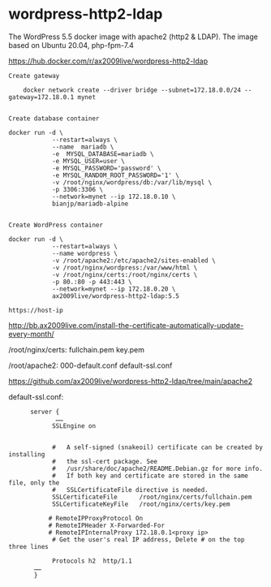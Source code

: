# wordpress-http2-ldap
The WordPress 5.5 docker image with apache2 (http2 &amp; LDAP). The image based on Ubuntu 20.04, php-fpm-7.4 

https://hub.docker.com/r/ax2009live/wordpress-http2-ldap

	Create gateway
		
		docker network create --driver bridge --subnet=172.18.0.0/24 --gateway=172.18.0.1 mynet
		
		
	Create database container
		
    docker run -d \
                --restart=always \
                --name  mariadb \
                -e  MYSQL_DATABASE=mariadb \
                -e MYSQL_USER=user \
                -e MYSQL_PASSWORD='password' \
                -e MYSQL_RANDOM_ROOT_PASSWORD='1' \
                -v /root/nginx/wordpress/db:/var/lib/mysql \
                -p 3306:3306 \
                --network=mynet --ip 172.18.0.10 \
                bianjp/mariadb-alpine
					
					
	Create WordPress container
		
    docker run -d \
                --restart=always \
                --name wordpress \
                -v /root/apache2:/etc/apache2/sites-enabled \
                -v /root/nginx/wordpress:/var/www/html \
                -v /root/nginx/certs:/root/nginx/certs \
                -p 80.:80 -p 443:443 \
                --network=mynet --ip 172.18.0.20 \
                ax2009live/wordpress-http2-ldap:5.5
		
	https://host-ip
	


http://bb.ax2009live.com/install-the-certificate-automatically-update-every-month/

/root/nginx/certs: fullchain.pem key.pem

/root/apache2: 000-default.conf default-ssl.conf

https://github.com/ax2009live/wordpress-http2-ldap/tree/main/apache2

default-ssl.conf: 
		

          server {
                 …… 
                SSLEngine on


                #   A self-signed (snakeoil) certificate can be created by installing
                #   the ssl-cert package. See
                #   /usr/share/doc/apache2/README.Debian.gz for more info.
                #   If both key and certificate are stored in the same file, only the
                #   SSLCertificateFile directive is needed.
                SSLCertificateFile      /root/nginx/certs/fullchain.pem
                SSLCertificateKeyFile   /root/nginx/certs/key.pem
                
               # RemoteIPProxyProtocol On
               # RemoteIPHeader X-Forwarded-For
               # RemoteIPInternalProxy 172.18.0.1<proxy ip>
                # Get the user's real IP address, Delete # on the top three lines

                Protocols h2  http/1.1
           ……
           } 
